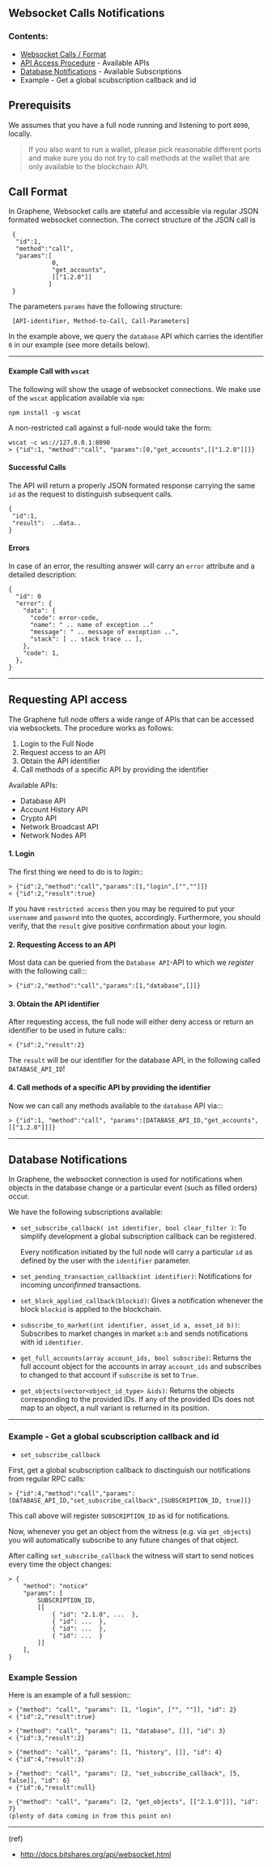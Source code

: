 ## Websocket Calls Notifications

### Contents:
* [Websocket Calls / Format](#call-format)
* [API Access Procedure](#requesting-api-access) - Available APIs
* [Database Notifications](#database-notifications) - Available Subscriptions
* Example - Get a global scubscription callback and id

## Prerequisits

We assumes that you have a full node running and listening to port
``8090``, locally.

>If you also want to run a wallet, please pick reasonable different
          ports and make sure you do not try to call methods at the wallet that
          are only available to the blockchain API.

## Call Format

In Graphene, Websocket calls are stateful and accessible via regular JSON formated
websocket connection. The correct structure of the JSON call is

     {
      "id":1,
      "method":"call",
      "params":[
                0,
                "get_accounts",
                [["1.2.0"]]
               ]
     }

The parameters ``params`` have the following structure:

     [API-identifier, Method-to-Call, Call-Parameters]

In the example above, we query the ``database`` API which carries the
identifier ``0`` in our example (see more details below).

***

#### Example Call with `wscat`

The following will show the usage of websocket connections. We make use of the
``wscat`` application available via ``npm``:

    npm install -g wscat

A non-restricted call against a full-node would take the form:

    wscat -c ws://127.0.0.1:8090
    > {"id":1, "method":"call", "params":[0,"get_accounts",[["1.2.0"]]]}

#### Successful Calls

The API will return a properly JSON formated response carrying the same ``id``
as the request to distinguish subsequent calls.

    {
     "id":1,
     "result":  ..data..
    }

#### Errors

In case of an error, the resulting answer will carry an ``error`` attribute and
a detailed description:

    {
      "id": 0
      "error": {
        "data": {
          "code": error-code,
          "name": " .. name of exception .."
          "message": " .. message of exception ..",
          "stack": [ .. stack trace .. ],
        },
        "code": 1,
      },
    }

***

## Requesting API access
 
The Graphene full node offers a wide range of APIs that can be accessed via
websockets. The procedure works as follows:

1. Login to the Full Node
2. Request access to an API
3. Obtain the API identifier
4. Call methods of a specific API by providing the identifier

Available APIs: 
* Database API
* Account History API
* Crypto API
* Network Broadcast API
* Network Nodes API


#### 1. Login

The first thing we need to do is to *login*::

    > {"id":2,"method":"call","params":[1,"login",["",""]]}
    < {"id":2,"result":true}

If you have ``restricted access`` then you may be required to put
your ``username`` and ``pasword`` into the quotes, accordingly. Furthermore, you
should verify, that the ``result`` give positive confirmation about your login.

#### 2. Requesting Access to an API

Most data can be queried from the ``Database API``-API to which we *register*
with the following call:::

    > {"id":2,"method":"call","params":[1,"database",[]]}

#### 3. Obtain the API identifier

After requesting access, the full node will either deny access or return an
identifier to be used in future calls::

    < {"id":2,"result":2}

The ``result`` will be our identifier for the database API, in the following
called ``DATABASE_API_ID``!

#### 4. Call methods of a specific API by providing the identifier

Now we can call any methods available to the ``database`` API via:::

    > {"id":1, "method":"call", "params":[DATABASE_API_ID,"get_accounts",[["1.2.0"]]]}

***

## Database Notifications

In Graphene, the websocket connection is used for notifications when objects
in the database change or a particular event (such as filled orders) occur.

We have the following subscriptions available:

* ``set_subscribe_callback( int identifier, bool clear_filter )``:
     To simplify development a global subscription callback can be registered.

     Every notification initiated by the full node will carry a particular
     ``id`` as defined by the user with the ``identifier`` parameter.
* ``set_pending_transaction_callback(int identifier)``:
     Notifications for incoming *unconfirmed* transactions.
* ``set_block_applied_callback(blockid)``:
     Gives a notification whenever the block ``blockid`` is applied to the
     blockchain.
* ``subscribe_to_market(int identifier, asset_id a, asset_id b))``:
    Subscribes to market changes in market ``a:b`` and sends notifications with
    id ``identifier``.
* ``get_full_accounts(array account_ids, bool subscribe)``:
    Returns the full account object for the accounts in array ``account_ids``
    and subscribes to changed to that account if ``subscribe`` is set to
    ``True``.
* ``get_objects(vector<object_id_type> &ids)``:
    Returns the objects corresponding to the provided IDs. If any of the provided IDs does not map to an object, a null variant is returned in its position.

***

### Example - Get a global scubscription callback and id

- `set_subscribe_callback`

First, get a global scubscription callback to disctinguish our notifications from regular RPC calls:

    > {"id":4,"method":"call","params":[DATABASE_API_ID,"set_subscribe_callback",[SUBSCRIPTION_ID, true]]}

This call above will register ``SUBSCRIPTION_ID`` as id for notifications.

Now, whenever you get an object from the witness (e.g. via ``get_objects``) you will automatically subscribe to any future changes of that object.

After calling ``set_subscribe_callback`` the witness will start to send notices every time the object changes:

    > {
        "method": "notice"
        "params": [
            SUBSCRIPTION_ID, 
            [[
                { "id": "2.1.0", ...  },
                { "id": ...  },
                { "id": ...  },
                { "id": ...  }
            ]]
        ], 
    }

### Example Session

Here is an example of a full session::

    > {"method": "call", "params": [1, "login", ["", ""]], "id": 2}
    < {"id":2,"result":true}
    
    > {"method": "call", "params": [1, "database", []], "id": 3}
    < {"id":3,"result":2}
    
    > {"method": "call", "params": [1, "history", []], "id": 4}
    < {"id":4,"result":3}
    
    > {"method": "call", "params": [2, "set_subscribe_callback", [5, false]], "id": 6}
    < {"id":6,"result":null}
    
    > {"method": "call", "params": [2, "get_objects", [["2.1.0"]]], "id": 7}
    (plenty of data coming in from this point on)

***

(ref)

- http://docs.bitshares.org/api/websocket.html


